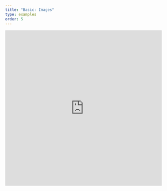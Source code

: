 ```yaml
---
title: "Basic: Images"
type: examples
order: 5
---
```


<iframe width="100%" height="500" src="http://localhost:9000/examples/images/" allowfullscreen="yes" frameborder="0"></iframe>
